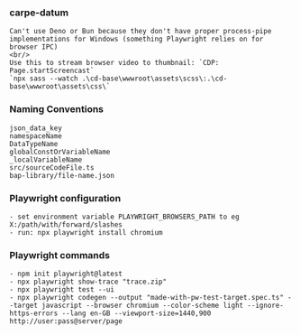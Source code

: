 ### carpe-datum
	Can't use Deno or Bun because they don't have proper process-pipe implementations for Windows (something Playwright relies on for browser IPC)
	<br/>
	Use this to stream browser video to thumbnail: `CDP: Page.startScreencast`
	`npx sass --watch .\cd-base\wwwroot\assets\scss\:.\cd-base\wwwroot\assets\css\`

### Naming Conventions
	json_data_key
	namespaceName
	DataTypeName
	globalConstOrVariableName
	_localVariableName
	src/sourceCodeFile.ts
	bap-library/file-name.json

### Playwright configuration
	- set environment variable PLAYWRIGHT_BROWSERS_PATH to eg X:/path/with/forward/slashes
	- run: npx playwright install chromium

### Playwright commands
	- npm init playwright@latest
	- npx playwright show-trace "trace.zip"
	- npx playwright test --ui
	- npx playwright codegen --output "made-with-pw-test-target.spec.ts" --target javascript --browser chromium --color-scheme light --ignore-https-errors --lang en-GB --viewport-size=1440,900 http://user:pass@server/page